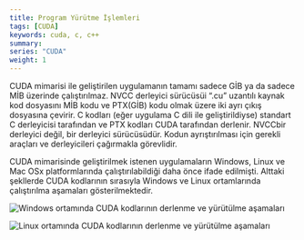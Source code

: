 ```yaml
---
title: Program Yürütme İşlemleri
tags: [CUDA]
keywords: cuda, c, c++
summary:
series: "CUDA"
weight: 1
---
```


CUDA mimarisi ile geliştirilen uygulamanın tamamı sadece GİB ya da sadece MİB üzerinde çalıştırılmaz. NVCC derleyici sürücüsüi “.cu” uzantılı kaynak kod dosyasını MİB kodu ve PTX(GİB) kodu olmak üzere iki ayrı çıkış dosyasına çevirir. C kodları (eğer uygulama C dili ile geliştirildiyse) standart C derleyicisi tarafından ve PTX kodları CUDA tarafından derlenir.
NVCCbir derleyici değil, bir derleyici sürücüsüdür. Kodun ayrıştırılması için gerekli araçları ve derleyicileri çağırmakla görevlidir.

CUDA mimarisinde geliştirilmek istenen uygulamaların Windows, Linux ve Mac OSx platformlarında çalıştırılabildiği daha önce ifade edilmişti. Alttaki şekllerde  CUDA kodlarının sırasıyla Windows ve Linux ortamlarında çalıştırılma aşamaları gösterilmektedir.

![Windows ortamında CUDA kodlarının derlenme ve yürütülme aşamaları](images/cuda13.png)

![Linux ortamında CUDA kodlarının derlenme ve yürütülme aşamaları](images/cuda14.png)
